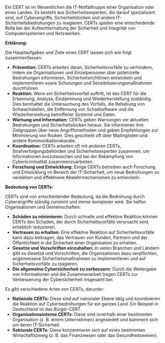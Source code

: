 
Ein CERT ist im Wesentlichen die IT-Notfalltruppe einer Organisation oder eines Landes. Es besteht aus Sicherheitsexperten, die darauf spezialisiert sind, auf Cyberangriffe, Sicherheitslücken und andere IT-Sicherheitsbedrohungen zu reagieren. CERTs spielen eine entscheidende Rolle bei der Aufrechterhaltung der Sicherheit und Integrität von Computersystemen und Netzwerken.

**Erklärung:**

Die Hauptaufgaben und Ziele eines CERT lassen sich wie folgt zusammenfassen:

- **Prävention:** CERTs arbeiten daran, Sicherheitsvorfälle zu verhindern, indem sie Organisationen und Einzelpersonen über potenzielle Bedrohungen informieren, Sicherheitsrichtlinien entwickeln und implementieren sowie Schulungen und Sensibilisierungsmaßnahmen durchführen.
- **Reaktion:** Wenn ein Sicherheitsvorfall auftritt, ist das CERT für die Erkennung, Analyse, Eindämmung und Wiederherstellung zuständig. Dies beinhaltet die Untersuchung des Vorfalls, die Behebung von Schwachstellen, die Entfernung von Schadsoftware und die Wiederherstellung betroffener Systeme und Daten.
- **Warnung und Information:** CERTs geben Warnungen vor aktuellen Bedrohungen und Sicherheitslücken heraus. Sie informieren ihre Zielgruppen über neue Angriffsmethoden und geben Empfehlungen zur Minimierung von Risiken. Dies geschieht oft über Mailinglisten und andere Kommunikationskanäle.
- **Koordination:** CERTs arbeiten oft mit anderen CERTs, Strafverfolgungsbehörden und Sicherheitsexperten zusammen, um Informationen auszutauschen und bei der Bekämpfung von Cyberkriminalität zusammenzuarbeiten.
- **Forschung und Entwicklung:** Einige CERTs betreiben auch Forschung und Entwicklung im Bereich der IT-Sicherheit, um neue Bedrohungen zu verstehen und effektivere Abwehrmechanismen zu entwickeln.

**Bedeutung von CERTs:**

CERTs sind von entscheidender Bedeutung, da die Bedrohung durch Cyberangriffe ständig zunimmt und immer komplexer wird. Sie helfen Organisationen und Gemeinschaften:

- **Schäden zu minimieren:** Durch schnelle und effektive Reaktion können CERTs den Schaden, der durch Sicherheitsvorfälle verursacht wird, erheblich reduzieren.
- **Vertrauen zu erhalten:** Eine effektive Reaktion auf Sicherheitsvorfälle kann dazu beitragen, das Vertrauen von Kunden, Partnern und der Öffentlichkeit in die Sicherheit einer Organisation zu erhalten.
- **Gesetze und Vorschriften einzuhalten:** In vielen Branchen und Ländern gibt es Gesetze und Vorschriften, die Organisationen dazu verpflichten, angemessene Sicherheitsmaßnahmen zu implementieren und auf Sicherheitsvorfälle zu reagieren.
- **Die allgemeine Cybersicherheit zu verbessern:** Durch die Weitergabe von Informationen und die Zusammenarbeit tragen CERTs zur Verbesserung der Cybersicherheit insgesamt bei.

Es gibt verschiedene Arten von CERTs, darunter:

- **Nationale CERTs:** Diese sind auf nationaler Ebene tätig und koordinieren die Reaktion auf Cyberbedrohungen für ein ganzes Land. Ein Beispiel in Deutschland ist das Bürger-CERT.
- **Organisationsinterne CERTs:** Diese sind innerhalb einer bestimmten Organisation (z. B. einem Unternehmen) angesiedelt und kümmern sich um deren IT-Sicherheit.
- **Sektorale CERTs:** Diese konzentrieren sich auf einen bestimmten Wirtschaftszweig (z. B. das Finanzwesen oder das Gesundheitswesen).